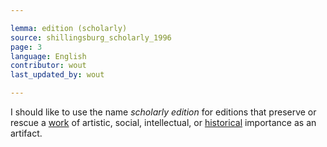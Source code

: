 ```yaml
---

lemma: edition (scholarly)
source: shillingsburg_scholarly_1996
page: 3
language: English
contributor: wout
last_updated_by: wout

---
```


I should like to use the name _scholarly edition_ for editions that preserve or rescue a [work](work.html) of artistic, social, intellectual, or [historical](history.html) importance as an artifact.
